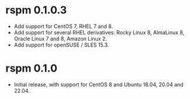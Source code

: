 # rspm 0.1.0.3

- Add support for CentOS 7, RHEL 7 and 8.
- Add support for several RHEL derivatives: Rocky Linux 8, AlmaLinux 8,
  Oracle Linux 7 and 8, Amazon Linux 2.
- Add support for openSUSE / SLES 15.3.

# rspm 0.1.0

- Initial release, with support for CentOS 8 and Ubuntu 18.04, 20.04 and 22.04.
